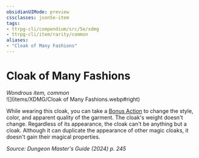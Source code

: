 ```yaml
---
obsidianUIMode: preview
cssclasses: json5e-item
tags:
- ttrpg-cli/compendium/src/5e/xdmg
- ttrpg-cli/item/rarity/common
aliases: 
- "Cloak of Many Fashions"
---
```

# Cloak of Many Fashions
*Wondrous item, common*  
![](items/XDMG/Cloak of Many Fashions.webp#right)  


While wearing this cloak, you can take a [Bonus Action](bonus-action-xphb.md) to change the style, color, and apparent quality of the garment. The cloak's weight doesn't change. Regardless of its appearance, the cloak can't be anything but a cloak. Although it can duplicate the appearance of other magic cloaks, it doesn't gain their magical properties.

*Source: Dungeon Master's Guide (2024) p. 245*